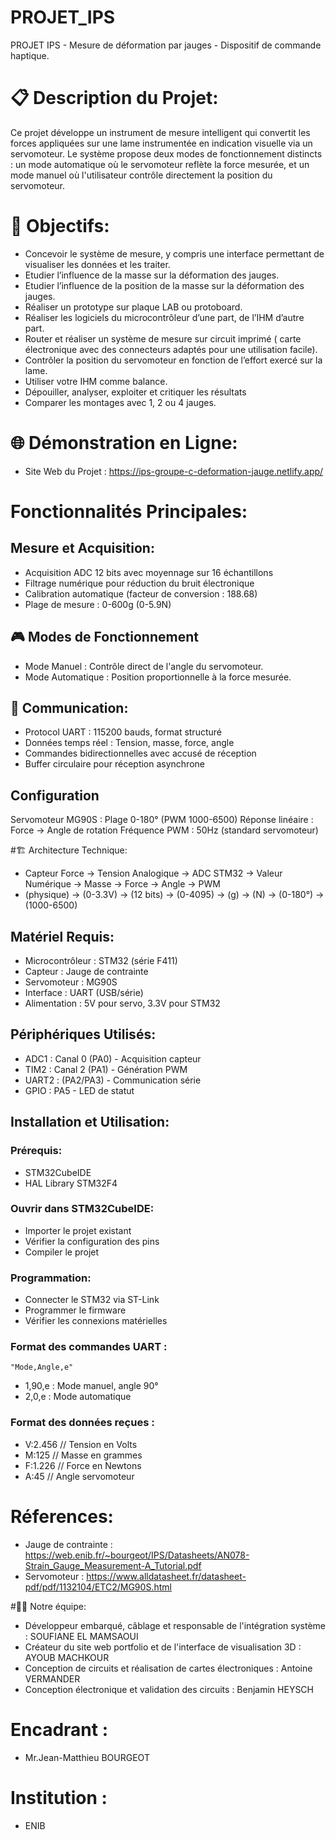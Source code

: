 # PROJET_IPS
   PROJET IPS - Mesure de déformation par jauges - Dispositif de commande haptique.

# 📋 Description du Projet:
Ce projet développe un instrument de mesure intelligent qui convertit les forces appliquées sur une lame instrumentée en indication visuelle via un servomoteur. Le système propose deux modes de fonctionnement distincts : un mode automatique où le servomoteur reflète la force mesurée, et un mode manuel où l'utilisateur contrôle directement la position du servomoteur.

# 🎯 Objectifs:
- Concevoir le système de mesure, y compris une interface permettant de visualiser les données et les traiter.
- Etudier l’influence de la masse sur la déformation des jauges.
- Etudier l’influence de la position de la masse sur la déformation des jauges.
- Réaliser un prototype sur plaque LAB ou protoboard.
- Réaliser les logiciels du microcontrôleur d’une part, de l’IHM d’autre part.
- Router et réaliser un système de mesure sur circuit imprimé ( carte électronique avec des connecteurs adaptés pour une utilisation facile).
- Contrôler la position du servomoteur en fonction de l’effort exercé sur la lame.
- Utiliser votre IHM comme balance.
- Dépouiller, analyser, exploiter et critiquer les résultats
- Comparer les montages avec 1, 2 ou 4 jauges.


# 🌐 Démonstration en Ligne:
- Site Web du Projet : https://ips-groupe-c-deformation-jauge.netlify.app/


# Fonctionnalités Principales:
 ## Mesure et Acquisition:
- Acquisition ADC 12 bits avec moyennage sur 16 échantillons
- Filtrage numérique pour réduction du bruit électronique
- Calibration automatique (facteur de conversion : 188.68)
- Plage de mesure : 0-600g (0-5.9N)

## 🎮 Modes de Fonctionnement
- Mode Manuel : Contrôle direct de l'angle du servomoteur.
- Mode Automatique : Position proportionnelle à la force mesurée.

## 📡 Communication: 
- Protocol UART : 115200 bauds, format structuré
- Données temps réel : Tension, masse, force, angle
- Commandes bidirectionnelles avec accusé de réception
- Buffer circulaire pour réception asynchrone

## Configuration
Servomoteur MG90S : Plage 0-180° (PWM 1000-6500)
Réponse linéaire : Force → Angle de rotation
Fréquence PWM : 50Hz (standard servomoteur)

#🏗️ Architecture Technique:
- Capteur Force → Tension Analogique → ADC STM32 → Valeur Numérique → Masse → Force → Angle → PWM
-   (physique)  →    (0-3.3V)   →      (12 bits) →   (0-4095)  →     (g) →  (N)  → (0-180°) → (1000-6500)

## Matériel Requis:
- Microcontrôleur : STM32 (série F411)
- Capteur : Jauge de contrainte 
- Servomoteur : MG90S 
- Interface : UART (USB/série)
- Alimentation : 5V pour servo, 3.3V pour STM32

## Périphériques Utilisés:
- ADC1 : Canal 0 (PA0) - Acquisition capteur
- TIM2 : Canal 2 (PA1) - Génération PWM
- UART2 : (PA2/PA3) - Communication série
- GPIO : PA5 - LED de statut

## Installation et Utilisation:
### Prérequis:
- STM32CubeIDE
- HAL Library STM32F4
  
### Ouvrir dans STM32CubeIDE:
- Importer le projet existant
- Vérifier la configuration des pins
- Compiler le projet

### Programmation:
- Connecter le STM32 via ST-Link
- Programmer le firmware
- Vérifier les connexions matérielles


### Format des commandes UART :
    "Mode,Angle,e"
- 1,90,e : Mode manuel, angle 90°
- 2,0,e : Mode automatique

### Format des données reçues :
- V:2.456    // Tension en Volts
- M:125      // Masse en grammes  
- F:1.226    // Force en Newtons
- A:45       // Angle servomoteur

# Réferences:
- Jauge de contrainte : https://web.enib.fr/~bourgeot/IPS/Datasheets/AN078-Strain_Gauge_Measurement-A_Tutorial.pdf
- Servomoteur : https://www.alldatasheet.fr/datasheet-pdf/pdf/1132104/ETC2/MG90S.html

#👨‍💻 Notre équipe:
- Développeur embarqué, câblage et responsable de l'intégration système :  SOUFIANE EL MAMSAOUI
- Créateur du site web portfolio et de l'interface de visualisation 3D : AYOUB MACHKOUR
- Conception de circuits et réalisation de cartes électroniques : Antoine VERMANDER
- Conception électronique et validation des circuits : Benjamin HEYSCH

# Encadrant : 
 - Mr.Jean-Matthieu BOURGEOT

# Institution :
-  ENIB
